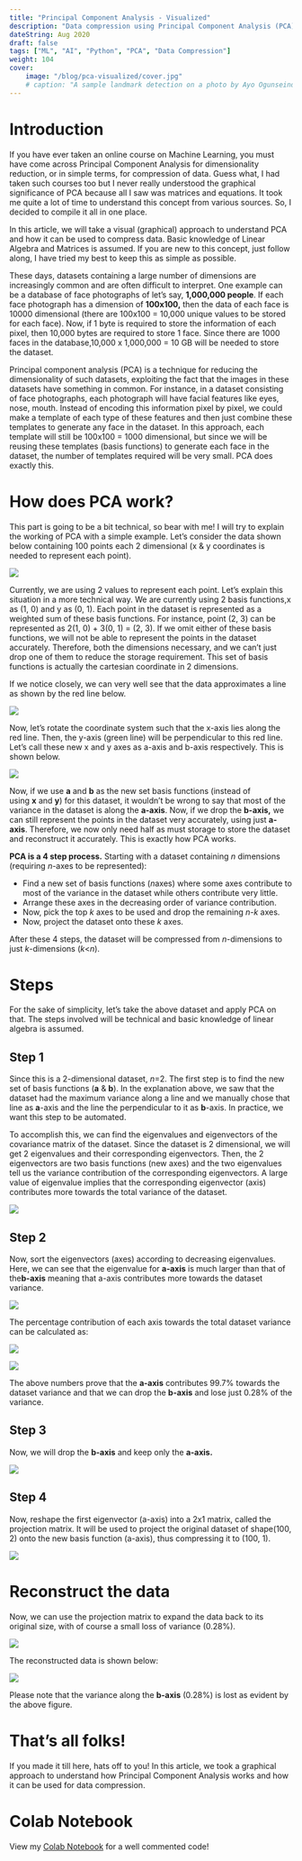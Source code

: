 ```yaml
---
title: "Principal Component Analysis - Visualized"
description: "Data compression using Principal Component Analysis (PCA)"
dateString: Aug 2020
draft: false
tags: ["ML", "AI", "Python", "PCA", "Data Compression"]
weight: 104
cover:
    image: "/blog/pca-visualized/cover.jpg"
    # caption: "A sample landmark detection on a photo by Ayo Ogunseinde taken from Unsplash"
---
```

# Introduction

If you have ever taken an online course on Machine Learning, you must have come across Principal Component Analysis for dimensionality reduction, or in simple terms, for compression of data. Guess what, I had taken such courses too but I never really understood the graphical significance of PCA because all I saw was matrices and equations. It took me quite a lot of time to understand this concept from various sources. So, I decided to compile it all in one place.

In this article, we will take a visual (graphical) approach to understand PCA and how it can be used to compress data. Basic knowledge of Linear Algebra and Matrices is assumed. If you are new to this concept, just follow along, I have tried my best to keep this as simple as possible.

These days, datasets containing a large number of dimensions are increasingly common and are often difficult to interpret. One example can be a database of face photographs of let’s say, **1,000,000 people**. If each face photograph has a dimension of **100x100,** then the data of each face is 10000 dimensional (there are 100x100 = 10,000 unique values to be stored for each face). Now, if 1 byte is required to store the information of each pixel, then 10,000 bytes are required to store 1 face. Since there are 1000 faces in the database,10,000 x 1,000,000 = 10 GB will be needed to store the dataset.

Principal component analysis (PCA) is a technique for reducing the dimensionality of such datasets, exploiting the fact that the images in these datasets have something in common. For instance, in a dataset consisting of face photographs, each photograph will have facial features like eyes, nose, mouth. Instead of encoding this information pixel by pixel, we could make a template of each type of these features and then just combine these templates to generate any face in the dataset. In this approach, each template will still be 100x100 = 1000 dimensional, but since we will be reusing these templates (basis functions) to generate each face in the dataset, the number of templates required will be very small. PCA does exactly this.

# How does PCA work?

This part is going to be a bit technical, so bear with me! I will try to explain the working of PCA with a simple example. Let’s consider the data shown below containing 100 points each 2 dimensional (x & y coordinates is needed to represent each point).

![](/blog/pca-visualized/img1.png#center)

Currently, we are using 2 values to represent each point. Let’s explain this situation in a more technical way. We are currently using 2 basis functions,x as (1, 0) and y as (0, 1). Each point in the dataset is represented as a weighted sum of these basis functions. For instance, point (2, 3) can be represented as 2(1, 0) + 3(0, 1) = (2, 3). If we omit either of these basis functions, we will not be able to represent the points in the dataset accurately. Therefore, both the dimensions necessary, and we can’t just drop one of them to reduce the storage requirement. This set of basis functions is actually the cartesian coordinate in 2 dimensions.

If we notice closely, we can very well see that the data approximates a line as shown by the red line below.

![](/blog/pca-visualized/img2.png#center)

Now, let’s rotate the coordinate system such that the x-axis lies along the red line. Then, the y-axis (green line) will be perpendicular to this red line. Let’s call these new x and y axes as a-axis and b-axis respectively. This is shown below.

![](/blog/pca-visualized/img3.png#center)

Now, if we use **a** and **b** as the new set basis functions (instead of using **x** and **y**) for this dataset, it wouldn’t be wrong to say that most of the variance in the dataset is along the **a-axis**. Now, if we drop the **b-axis,** we can still represent the points in the dataset very accurately, using just **a-axis**. Therefore, we now only need half as must storage to store the dataset and reconstruct it accurately. This is exactly how PCA works.

**PCA is a 4 step process.** Starting with a dataset containing *n* dimensions (requiring *n*-axes to be represented):

- Find a new set of basis functions (*n*axes) where some axes contribute to most of the variance in the dataset while others contribute very little.
- Arrange these axes in the decreasing order of variance contribution.
- Now, pick the top *k* axes to be used and drop the remaining *n-k* axes.
- Now, project the dataset onto these *k* axes.

After these 4 steps, the dataset will be compressed from *n*-dimensions to just *k*-dimensions (*k*<*n*).

# Steps

For the sake of simplicity, let’s take the above dataset and apply PCA on that. The steps involved will be technical and basic knowledge of linear algebra is assumed.

## Step 1

Since this is a 2-dimensional dataset, *n*=2. The first step is to find the new set of basis functions (**a** & **b**). In the explanation above, we saw that the dataset had the maximum variance along a line and we manually chose that line as **a**-axis and the line the perpendicular to it as **b**-axis. In practice, we want this step to be automated.

To accomplish this, we can find the eigenvalues and eigenvectors of the covariance matrix of the dataset. Since the dataset is 2 dimensional, we will get 2 eigenvalues and their corresponding eigenvectors. Then, the 2 eigenvectors are two basis functions (new axes) and the two eigenvalues tell us the variance contribution of the corresponding eigenvectors. A large value of eigenvalue implies that the corresponding eigenvector (axis) contributes more towards the total variance of the dataset.

![](/blog/pca-visualized/img4.png#center)

## Step 2

Now, sort the eigenvectors (axes) according to decreasing eigenvalues. Here, we can see that the eigenvalue for **a-axis** is much larger than that of the**b-axis** meaning that a-axis contributes more towards the dataset variance.

![](/blog/pca-visualized/img5.png#center)

The percentage contribution of each axis towards the total dataset variance can be calculated as:

![](/blog/pca-visualized/img6.jpg#center)

![](/blog/pca-visualized/img7.png#center)

The above numbers prove that the **a-axis** contributes 99.7% towards the dataset variance and that we can drop the **b-axis** and lose just 0.28% of the variance.

## Step 3

Now, we will drop the **b-axis** and keep only the **a-axis.**

![](/blog/pca-visualized/img8.png#center)

## Step 4

Now, reshape the first eigenvector (a-axis) into a 2x1 matrix, called the projection matrix. It will be used to project the original dataset of shape(100, 2) onto the new basis function (a-axis), thus compressing it to (100, 1).

![](/blog/pca-visualized/img9.jpg#center)

# Reconstruct the data

Now, we can use the projection matrix to expand the data back to its original size, with of course a small loss of variance (0.28%).

![](/blog/pca-visualized/img10.jpg#center)

The reconstructed data is shown below:


![](/blog/pca-visualized/img11.png#center)

Please note that the variance along the **b-axis** (0.28%) is lost as evident by the above figure.

# That’s all folks!

If you made it till here, hats off to you! In this article, we took a graphical approach to understand how Principal Component Analysis works and how it can be used for data compression. 

# Colab Notebook

View my [Colab Notebook](https://colab.research.google.com/drive/1QQcoE501NS9nPBAmlg12zQWHCT1IlI96) for a well commented code!